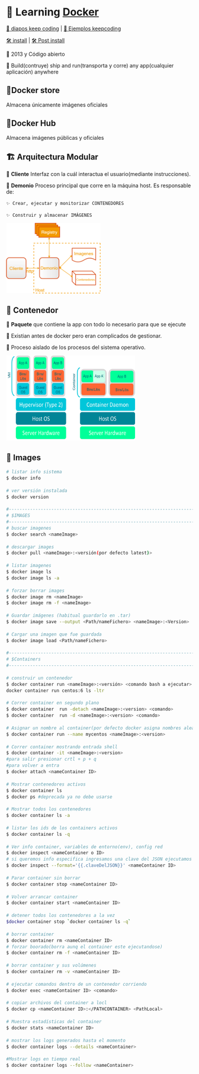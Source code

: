 # 🐳 Learning [Docker](https://www.docker.com/play-with-docker)

[📎 diapos keep coding](https://drive.google.com/open?id=1rSof_8W0z7WI4RR7_k4O2-VTKpOyQun-) | [📎 Ejemplos keepcoding](https://drive.google.com/drive/folders/1OvI7_ndFP351gWhrwjS2Y3MpVLmlQyrw)

[🛠 install](https://docs.docker.com/engine/install/) | [🛠 Post install](https://docs.docker.com/engine/install/linux-postinstall/)

🦜 2013 y Código abierto

🦜 Build(contruye) ship and run(transporta y corre) any app(cualquier aplicación) anywhere

## 🐳Docker store

Almacena únicamente imágenes oficiales

## 🐳Docker Hub

Almacena imágenes públicas y oficiales

## 🏗 **Arquitectura Modular**

🦜 **Cliente** Interfaz con la cuál interactua el usuario(mediante instrucciones).

🦜 **Demonio** Proceso principal que corre en la máquina host. Es responsable de:

    ✨ Crear, ejecutar y monitorizar CONTENEDORES

    ✨ Construir y almacenar IMÁGENES

<img src="imgs/arquitectura.png" alt="Arquitecture docker" height="190">

## 🚚 **Contenedor**

🦜 **Paquete** que contiene la app con todo lo necesario para que se ejecute

🦜 Existian antes de docker pero eran complicados de gestionar.

🦜 Proceso aislado de los procesos del sistema operativo.

<img src="imgs/diferencia.png" alt="Arquitecture docker" height="230">

## 💅 Images

```bash
# listar info sistema
$ docker info

# ver versión instalada
$ docker version

#-------------------------------------------------------------------------------
# $IMAGES
#-------------------------------------------------------------------------------
# buscar imagenes
$ docker search <nameImage>

# descargar images
$ docker pull <nameImage>:<versión(por defecto latest)>

# listar imagenes
$ docker image ls
$ docker image ls -a

# forzar borrar images
$ docker image rm <nameImage>
$ docker image rm -f <nameImage>

# Guardar imágenes (habitual guardarlo en .tar)
$ docker image save --output <Path/nameFichero> <nameImage>:<Version>

# Cargar una imagen que fue guardada
$ docker image load <Path/nameFichero>

#-------------------------------------------------------------------------------
# $Containers
#-------------------------------------------------------------------------------

# construir un contenedor
$ docker container run <nameImage>:<versión> <comando bash a ejecutar>
docker container run centos:6 ls -ltr

# Correr container en segundo plano
$ docker container  run -detach <nameImage>:<version> <comando>
$ docker container  run -d <nameImage>:<version> <comando>

# Asignar un nombre al container(por defecto docker asigna nombres aleatorios)
$ docker container run --name mycentos <nameImage>:<version>

# Correr container mostrando entrada shell
$ docker container -it <nameImage>:<version>
#para salir presionar crtl + p + q
#para volver a entra
$ docker attach <nameContainer ID>

# Mostrar contenedores activos
$ docker container ls
$ docker ps #deprecada ya no debe usarse

# Mostrar todos los contenedores
$ docker container ls -a

# listar los ids de los containers activos
$ docker container ls -q

# Ver info container, variables de entorno(env), config red
$ docker inspect <nameContainer o ID>
# si queremos info especifica ingresamos una clave del JSON ejecutamos
$ docker inspect --format='{{.claveDelJSON}}' <nameContainer ID>

# Parar container sin borrar
$ docker container stop <nameContainer ID>

# Volver arrancar container
$ docker container start <nameContainer ID>

# detener todos los contenedores a la vez
$docker container stop `docker container ls -q`

# borrar container
$ docker container rm <nameContainer ID>
# forzar boorado(borra aunq el container este ejecutandose)
$ docker container rm -f <nameContainer ID>

# borrar container y sus volúmenes
$ docker container rm -v <nameContainer ID>

# ejecutar comandos dentro de un contenedor corriendo
$ docker exec <nameContainer ID> <comando>

# copiar archivos del container a locl
$ docker cp <nameContainer ID>:</PATHCONTAINER> <PathLocal>

# Muestra estadísticas del container
$ docker stats <nameContainer ID>

# mostrar los logs generados hasta el momento
$ docker container logs --details <nameContainer>

#Mostrar logs en tiempo real
$ docker container logs --follow <nameContainer>
```
